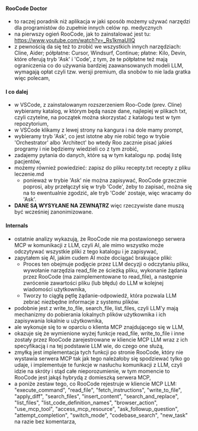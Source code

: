 #### RooCode Doctor

* to raczej poradnik niż aplikacja w jaki sposób możemy używać narzędzi dla programistów do zupełnie innych celów np. medycznych
* na pierwszy ogień RooCode, jak to zainstalować jest tu: https://www.youtube.com/watch?v=_Rs1kmaUlIQ
* z pewnością da się też to zrobić we wszystkich innych narzędziach: Cline, Aider; półpłatne: Cursor, Windsurf, Continue; płatne: Kilo, Devin, które oferują tryb 'Ask' i 'Code',
   z tym, że te półpłatne też mają ograniczenia co do używania bardziej zaawansowanych modeli LLM, wymagają opłat czyli tzw. wersji premium, dla snobów to nie lada gratka więc polecam,

#### I co dalej

* w VSCode, z zainstalowanym rozszerzeniem Roo-Code (prev. Cline) wybieramy katalog, w którym będą nasze dane, najlepiej w plikach txt, czyli czytelne, na początek można skorzystać z katalogu test w tym repozytorium,
* w VSCode klikamy z lewej strony na kangura i na dole mamy prompt,
* wybieramy tryb 'Ask', co jest istotne aby nie robić tego w trybie 'Orchestrator' albo 'Architect' bo wtedy Roo zacznie pisać jakieś programy i nie będziemy wiedzieli co z tym zrobić,
* zadajemy pytania do danych, które są w tym katalogu np. podaj listę pacjentów,
* możemy również powiedzieć: zapisz do pliku recepty.txt recepty z pliku leczenie.md
   - ponieważ w trybie 'Ask' nie można zapisywać, RooCode grzecznie poprosi, aby przełączył się w tryb 'Code', żeby to zapisać, można się na to ewentualnie zgodzić, ale tryb 'Code' zostaje, więc wracamy do 'Ask'.
* **DANE SĄ WYSYŁANE NA ZEWNĄTRZ** więc rzeczywiste dane muszą być wcześniej zanonimizowane.

#### Internals
* ostatnie analizy wykazują, że RooCode nie ma postawionego serwera MCP w komunikacji z LLM, czyli AI, ale mimo wszystko może odczytywać wszystkie pliki z tego katalogu i je zapisywać,
* zapytałem się AI, jakim cudem AI może dociągać brakujące pliki:
   - Proces ten obejmuje podjęcie przez LLM decyzji o odczytaniu pliku, wywołanie narzędzia read_file ze ścieżką pliku, wykonanie żądania przez RooCode (ma zaimplementowane to read_file), a następnie zwrócenie zawartości pliku (lub błędu) do LLM w kolejnej wiadomości użytkownika,
   - Tworzy to ciągłą pętlę żądanie-odpowiedź, która pozwala LLM zebrać niezbędne informacje z systemu plików.
* podobnie jest z write_to_file, search_file, list_files, czyli LLM'y mają mechanizmy do pobierania lokalnych plików użytkownika i ich zapisywania lokalnie u użytkownika,
* ale wykonuje się to w oparciu o klienta MCP znajdującego się w LLM,
* okazuje się że wymienione wyżej funkcje read_file, write_to_file i inne zostały przez RooCode zarejestrowane w kliencie MCP LLM wraz z ich specyfikacją i na tej podstawie LLM wie, do czego one służą,
* zmyłką jest implementacja tych funkcji po stronie RooCode, który nie wystawia serwera MCP tak jak tego należałoby się spodziewać tylko go udaje, i implementuje te funkcje w nasłuchu komunikacji z LLM, czyli idzie na skróty i stąd całe nieporozumienie, w tym momencie to RooCode jest jakąś hybrydą z domieszką serwera MCP,
* a poniże zestaw tego, co RooCode rejestruje w kliencie MCP LLM: "execute_command", "read_file", "fetch_instructions", "write_to_file", "apply_diff", "search_files", "insert_content", "search_and_replace", "list_files", "list_code_definition_names", "browser_action", "use_mcp_tool", "access_mcp_resource", "ask_followup_question", "attempt_completion", "switch_mode",  "codebase_search", "new_task" na razie bez komentarza,
